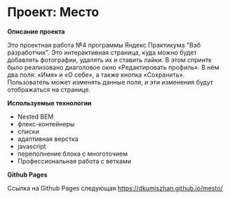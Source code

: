 # Проект: Место

**Описание проекта**

Это проектная работа №4 программы Яндекс Практикума "Вэб разработчик". Это интерактивная страница, куда можно будет добавлять фотографии, удалять их и ставить лайки. В этом спринтк было реализовано диаголовое окно «Редактировать профиль». В нём два поля: «Имя» и «О себе», а также кнопка «Сохранить». Пользователь может изменять данные поля, и эти изменения будут отображаться на странице.

**Используемые технологии**

* Nested BEM
* флекс-контейнеры
* списки
* адаптивная верстка
* javascript
* переполнение блока с многоточием
* Профессиональная работа с ветками

**Github Pages**

Ссылка на Github Pages следующая https://dkumiszhan.github.io/mesto/
